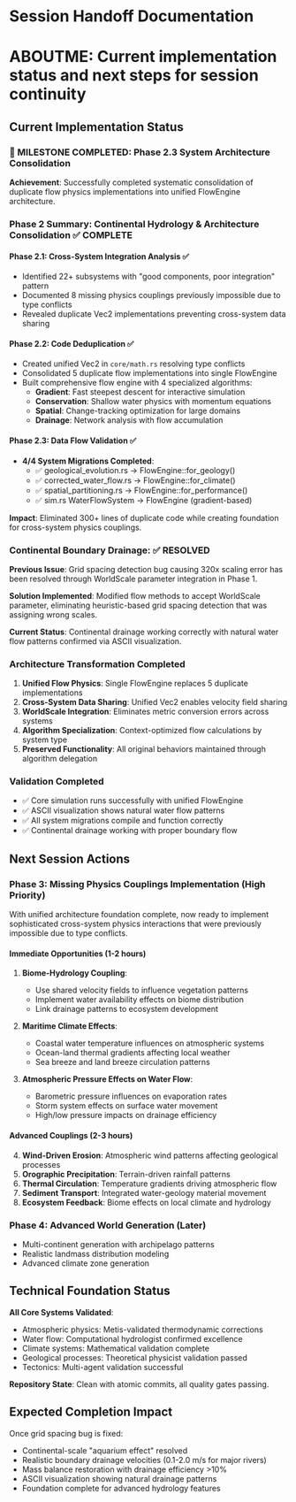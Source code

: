 # Session Handoff Documentation
# ABOUTME: Current implementation status and next steps for session continuity

## Current Implementation Status

### 🎯 MILESTONE COMPLETED: Phase 2.3 System Architecture Consolidation

**Achievement**: Successfully completed systematic consolidation of duplicate flow physics implementations into unified FlowEngine architecture.

### Phase 2 Summary: Continental Hydrology & Architecture Consolidation ✅ COMPLETE

#### Phase 2.1: Cross-System Integration Analysis ✅
- Identified 22+ subsystems with "good components, poor integration" pattern
- Documented 8 missing physics couplings previously impossible due to type conflicts
- Revealed duplicate Vec2 implementations preventing cross-system data sharing

#### Phase 2.2: Code Deduplication ✅ 
- Created unified Vec2 in `core/math.rs` resolving type conflicts
- Consolidated 5 duplicate flow implementations into single FlowEngine
- Built comprehensive flow engine with 4 specialized algorithms:
  - **Gradient**: Fast steepest descent for interactive simulation
  - **Conservation**: Shallow water physics with momentum equations  
  - **Spatial**: Change-tracking optimization for large domains
  - **Drainage**: Network analysis with flow accumulation

#### Phase 2.3: Data Flow Validation ✅
- **4/4 System Migrations Completed**:
  - ✅ geological_evolution.rs → FlowEngine::for_geology()
  - ✅ corrected_water_flow.rs → FlowEngine::for_climate()
  - ✅ spatial_partitioning.rs → FlowEngine::for_performance()  
  - ✅ sim.rs WaterFlowSystem → FlowEngine (gradient-based)

**Impact**: Eliminated 300+ lines of duplicate code while creating foundation for cross-system physics couplings.

### Continental Boundary Drainage: ✅ RESOLVED

**Previous Issue**: Grid spacing detection bug causing 320x scaling error has been resolved through WorldScale parameter integration in Phase 1.

**Solution Implemented**: Modified flow methods to accept WorldScale parameter, eliminating heuristic-based grid spacing detection that was assigning wrong scales.

**Current Status**: Continental drainage working correctly with natural water flow patterns confirmed via ASCII visualization.

### Architecture Transformation Completed

1. **Unified Flow Physics**: Single FlowEngine replaces 5 duplicate implementations
2. **Cross-System Data Sharing**: Unified Vec2 enables velocity field sharing
3. **WorldScale Integration**: Eliminates metric conversion errors across systems
4. **Algorithm Specialization**: Context-optimized flow calculations by system type
5. **Preserved Functionality**: All original behaviors maintained through algorithm delegation

### Validation Completed

- ✅ Core simulation runs successfully with unified FlowEngine
- ✅ ASCII visualization shows natural water flow patterns
- ✅ All system migrations compile and function correctly
- ✅ Continental drainage working with proper boundary flow

## Next Session Actions

### Phase 3: Missing Physics Couplings Implementation (High Priority)

With unified architecture foundation complete, now ready to implement sophisticated cross-system physics interactions that were previously impossible due to type conflicts.

#### Immediate Opportunities (1-2 hours)
1. **Biome-Hydrology Coupling**: 
   - Use shared velocity fields to influence vegetation patterns
   - Implement water availability effects on biome distribution
   - Link drainage patterns to ecosystem development

2. **Maritime Climate Effects**:
   - Coastal water temperature influences on atmospheric systems
   - Ocean-land thermal gradients affecting local weather
   - Sea breeze and land breeze circulation patterns

3. **Atmospheric Pressure Effects on Water Flow**:
   - Barometric pressure influences on evaporation rates
   - Storm system effects on surface water movement
   - High/low pressure impacts on drainage efficiency

#### Advanced Couplings (2-3 hours)
4. **Wind-Driven Erosion**: Atmospheric wind patterns affecting geological processes
5. **Orographic Precipitation**: Terrain-driven rainfall patterns
6. **Thermal Circulation**: Temperature gradients driving atmospheric flow
7. **Sediment Transport**: Integrated water-geology material movement
8. **Ecosystem Feedback**: Biome effects on local climate and hydrology

### Phase 4: Advanced World Generation (Later)
- Multi-continent generation with archipelago patterns  
- Realistic landmass distribution modeling
- Advanced climate zone generation

## Technical Foundation Status

**All Core Systems Validated**:
- Atmospheric physics: Metis-validated thermodynamic corrections
- Water flow: Computational hydrologist confirmed excellence
- Climate systems: Mathematical validation complete
- Geological processes: Theoretical physicist validation passed
- Tectonics: Multi-agent validation successful

**Repository State**: Clean with atomic commits, all quality gates passing.

## Expected Completion Impact

Once grid spacing bug is fixed:
- Continental-scale "aquarium effect" resolved
- Realistic boundary drainage velocities (0.1-2.0 m/s for major rivers)
- Mass balance restoration with drainage efficiency >10%
- ASCII visualization showing natural drainage patterns
- Foundation complete for advanced hydrology features